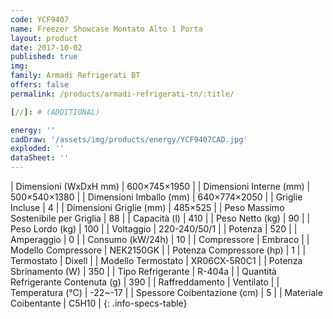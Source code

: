 ```yaml
---
code: YCF9407
name: Freezer Showcase Montato Alto 1 Porta
layout: product
date: 2017-10-02
published: true
img:
family: Armadi Refrigerati BT
offers: false
permalink: /products/armadi-refrigerati-tn/:title/

[//]: # (ADDITIONAL)

energy: ''
cadDraw: '/assets/img/products/energy/YCF9407CAD.jpg'
exploded: ''
dataSheet: ''
---
```



| Dimensioni (WxDxH mm) | 600×745×1950 |
| Dimensioni Interne (mm) | 500×540×1380 |
| Dimensioni Imballo (mm) | 640×774×2050 |
| Griglie Incluse | 4 |
| Dimensioni Griglie (mm) | 485×525 |
| Peso Massimo Sostenibile per Griglia | 88 |
| Capacità (l) | 410 |
| Peso Netto (kg) | 90 |
| Peso Lordo (kg) | 100 |
| Voltaggio | 220-240/50/1 |
| Potenza | 520 |
| Amperaggio | 0 |
| Consumo (kW/24h) | 10 |
| Compressore | Embraco |
| Modello Compressore | NEK2150GK |
| Potenza Compressore (hp) | 1 |
| Termostato | Dixell |
| Modello Termostato | XR06CX-5R0C1 |
| Potenza Sbrinamento (W) | 350 |
| Tipo Refrigerante | R-404a |
| Quantità Refrigerante Contenuta (g) | 390 |
| Raffreddamento | Ventilato |
| Temperatura (°C) | -22~-17 |
| Spessore Coibentazione (cm) | 5 |
| Materiale Coibentante | C5H10 |
{: .info-specs-table}
